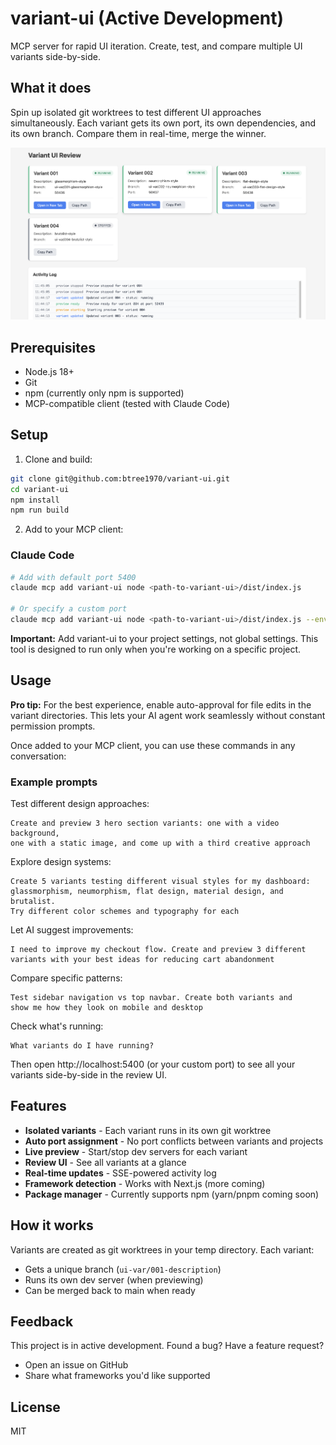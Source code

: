 # variant-ui (Active Development)

MCP server for rapid UI iteration. Create, test, and compare multiple UI variants side-by-side.

## What it does

Spin up isolated git worktrees to test different UI approaches simultaneously. Each variant gets its own port, its own dependencies, and its own branch. Compare them in real-time, merge the winner.

![Review UI](docs/images/review-ui.png)

## Prerequisites

- Node.js 18+
- Git
- npm (currently only npm is supported)
- MCP-compatible client (tested with Claude Code)

## Setup

1. Clone and build:
```bash
git clone git@github.com:btree1970/variant-ui.git
cd variant-ui
npm install
npm run build
```

2. Add to your MCP client:

### Claude Code
```bash
# Add with default port 5400
claude mcp add variant-ui node <path-to-variant-ui>/dist/index.js

# Or specify a custom port
claude mcp add variant-ui node <path-to-variant-ui>/dist/index.js --env VARIANT_UI_PORT=8080
```

**Important:** Add variant-ui to your project settings, not global settings. This tool is designed to run only when you're working on a specific project.

## Usage

**Pro tip:** For the best experience, enable auto-approval for file edits in the variant directories. This lets your AI agent work seamlessly without constant permission prompts.

Once added to your MCP client, you can use these commands in any conversation:

### Example prompts

Test different design approaches:
```
Create and preview 3 hero section variants: one with a video background, 
one with a static image, and come up with a third creative approach
```

Explore design systems:
```
Create 5 variants testing different visual styles for my dashboard: 
glassmorphism, neumorphism, flat design, material design, and brutalist. 
Try different color schemes and typography for each
```

Let AI suggest improvements:
```
I need to improve my checkout flow. Create and preview 3 different 
variants with your best ideas for reducing cart abandonment
```

Compare specific patterns:
```
Test sidebar navigation vs top navbar. Create both variants and 
show me how they look on mobile and desktop
```

Check what's running:
```
What variants do I have running?
```

Then open http://localhost:5400 (or your custom port) to see all your variants side-by-side in the review UI.

## Features

- **Isolated variants** - Each variant runs in its own git worktree
- **Auto port assignment** - No port conflicts between variants and projects
- **Live preview** - Start/stop dev servers for each variant
- **Review UI** - See all variants at a glance
- **Real-time updates** - SSE-powered activity log
- **Framework detection** - Works with Next.js (more coming)
- **Package manager** - Currently supports npm (yarn/pnpm coming soon)

## How it works

Variants are created as git worktrees in your temp directory. Each variant:
- Gets a unique branch (`ui-var/001-description`)
- Runs its own dev server (when previewing)
- Can be merged back to main when ready

## Feedback

This project is in active development. Found a bug? Have a feature request?
- Open an issue on GitHub
- Share what frameworks you'd like supported

## License

MIT
